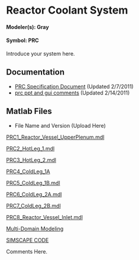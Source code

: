 # Reactor Coolant System #
#### Modeler(s): Gray ####
#### Symbol: PRC ####

Introduce your system here.




## Documentation ##
  * [PRC Specification Document](http://code.google.com/p/panther/downloads/detail?name=PRC_%28RCS%29_System_Worksheet-2-7_LRF.docx&can=2&q=) (Updated 2/7/2011)
  * [prc ppt and gui comments](http://code.google.com/p/panther/downloads/detail?name=PRC_02-13-11-start.pptx&can=2&q=) (Updated 2/14/2011)




## Matlab Files ##
  * File Name and Version (Upload Here)

[PRC1\_Reactor\_Vessel\_UpperPlenum.mdl](http://code.google.com/p/panther/downloads/detail?name=PRC1_Reactor_Vessel_UpperPlenum.mdl&can=2&q=)

[PRC2\_HotLeg\_1.mdl](http://code.google.com/p/panther/downloads/detail?name=PRC2_HotLeg_1.mdl&can=2&q=)

[PRC3\_HotLeg\_2.mdl](http://code.google.com/p/panther/downloads/detail?name=PRC3_HotLeg_2.mdl&can=2&q=)

[PRC4\_ColdLeg\_1A](http://code.google.com/p/panther/downloads/detail?name=PRC4_ColdLeg_1A.mdl&can=2&q=)

[PRC5\_ColdLeg\_1B.mdl](http://code.google.com/p/panther/downloads/detail?name=PRC5_ColdLeg_1B.mdl&can=2&q=)

[PRC6\_ColdLeg\_2A.mdl](http://code.google.com/p/panther/downloads/detail?name=PRC6_ColdLeg_2A.mdl&can=2&q=)

[PRC7\_ColdLeg\_2B.mdl](http://code.google.com/p/panther/downloads/detail?name=PRC7_ColdLeg_2B.mdl&can=2&q=)

[PRC8\_Reactor\_Vessel\_Inlet.mdl](http://code.google.com/p/panther/downloads/detail?name=PRC8_Reactor_Vessel_Inlet.mdl&can=2&q=)

[Multi-Domain Modeling](http://code.google.com/p/panther/downloads/detail?name=Coupled_Domains.pptx&can=2&q=)


[SIMSCAPE CODE](http://code.google.com/p/panther/downloads/detail?name=ThermoHydraulic_Library.zip&can=2&q=)








Comments Here.
